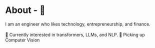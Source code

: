 <h1> About - 💬 </h1>
<p> 
I am an engineer who likes technology, entrepreneurship, and finance. <br></br>
🌱 Currently interested in transformers, LLMs, and NLP.
🔭 Picking up Computer Vision
</p>


<!--
**Sidziesama/Sidziesama** is a ✨ _special_ ✨ repository because its `README.md` (this file) appears on your GitHub profile.

Here are some ideas to get you started:

- 🔭 I’m currently working on ...
- 🌱 I’m currently learning ...
- 👯 I’m looking to collaborate on ...
- 🤔 I’m looking for help with ...
 Ask me about ...
- 📫 How to reach me: ...
- 😄 Pronouns: ...
- ⚡ Fun fact: ...
-->

